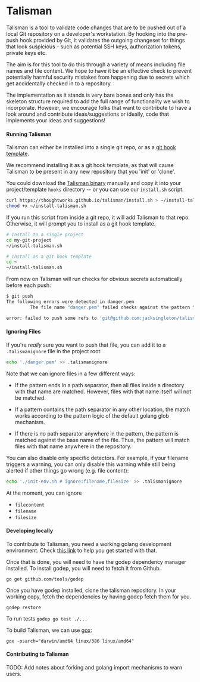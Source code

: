# Talisman

Talisman is a tool to validate code changes that are to be pushed out
of a local Git repository on a developer's workstation. By hooking
into the pre-push hook provided by Git, it validates the outgoing
changeset for things that look suspicious - such as potential SSH
keys, authorization tokens, private keys etc.

The aim is for this tool to do this through a variety of means
including file names and file content. We hope to have it be an
effective check to prevent potentially harmful security mistakes from
happening due to secrets which get accidentally checked in to a
repository.

The implementation as it stands is very bare bones and only has the
skeleton structure required to add the full range of functionality we
wish to incorporate. However, we encourage folks that want to
contribute to have a look around and contribute ideas/suggestions or
ideally, code that implements your ideas and suggestions!

#### Running Talisman

Talisman can either be installed into a single git repo, or as a
[git hook template](https://git-scm.com/docs/git-init#_template_directory).

We recommend installing it as a git hook template, as that will cause
Talisman to be present in any new repository that you 'init' or
'clone'.

You could download the
[Talisman binary](https://github.com/thoughtworks/talisman/releases)
manually and copy it into your project/template `hooks` directory --
or you can use our `install.sh` script.

```bash
curl https://thoughtworks.github.io/talisman/install.sh > ~/install-talisman.sh
chmod +x ~/install-talisman.sh
```

If you run this script from inside a git repo, it will add Talisman to
that repo. Otherwise, it will prompt you to install as a git hook
template.

```bash
# Install to a single project
cd my-git-project
~/install-talisman.sh
```

```bash
# Install as a git hook template
cd ~
~/install-talisman.sh
```

From now on Talisman will run checks for obvious secrets automatically before each push:

```bash
$ git push
The following errors were detected in danger.pem
         The file name "danger.pem" failed checks against the pattern ^.+\.pem$

error: failed to push some refs to 'git@github.com:jacksingleton/talisman-demo.git'
```

#### Ignoring Files

If you're *really* sure you want to push that file, you can add it to
a `.talismanignore` file in the project root:

```bash
echo './danger.pem' >> .talismanignore
```

Note that we can ignore files in a few different ways:

* If the pattern ends in a path separator, then all files inside a
  directory with that name are matched. However, files with that name
  itself will not be matched.
  
* If a pattern contains the path separator in any other location, the
  match works according to the pattern logic of the default golang
  glob mechanism.
  
* If there is no path separator anywhere in the pattern, the pattern
  is matched against the base name of the file. Thus, the pattern will
  match files with that name anywhere in the repository.

You can also disable only specific detectors.
For example, if your filename triggers a warning, you can only disable
this warning while still being alerted if other things go wrong (e.g. file content):

```bash
echo './init-env.sh # ignore:filename,filesize' >> .talismanignore
```

At the moment, you can ignore

* `filecontent`
* `filename`
* `filesize`

#### Developing locally

To contribute to Talisman, you need a working golang development
environment. Check [this link](https://golang.org/doc/install) to help
you get started with that.

Once that is done, you will need to have the godep dependency manager
installed. To install godep, you will need to fetch it from Github.

```` go get github.com/tools/godep ````

Once you have godep installed, clone the talisman repository. In your
working copy, fetch the dependencies by having godep fetch them for
you.

```` godep restore ````

To run tests ```` godep go test ./...  ````

To build Talisman, we can use [gox](https://github.com/mitchellh/gox):

```` gox -osarch="darwin/amd64 linux/386 linux/amd64" ````

#### Contributing to Talisman

TODO: Add notes about forking and golang import mechanisms to warn
users.
